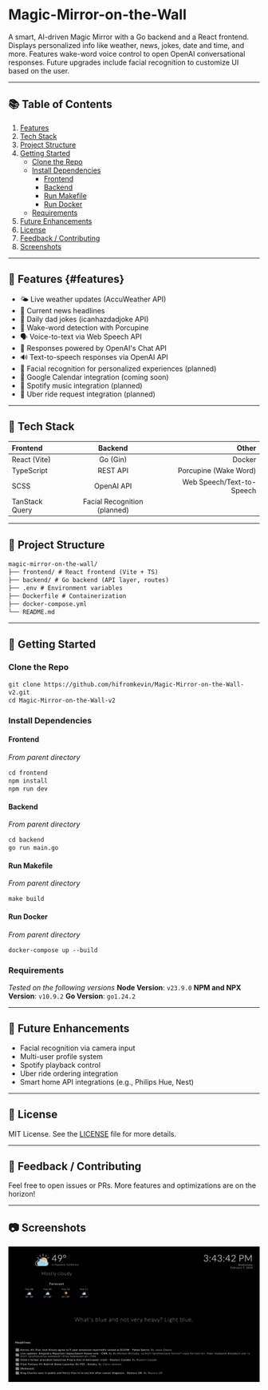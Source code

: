# Magic-Mirror-on-the-Wall

A smart, AI-driven Magic Mirror with a Go backend and a React frontend. Displays personalized info like weather, news, jokes, date and time, and more. Features wake-word voice control to open OpenAI conversational responses. Future upgrades include facial recognition to customize UI based on the user.

---

## 📚 Table of Contents

1. [Features](#features)
2. [Tech Stack](#tech-stack)
3. [Project Structure](#project-structure)
4. [Getting Started](#getting-started)
   - [Clone the Repo](#clone-the-repo)
   - [Install Dependencies](#install-dependencies)
     - [Frontend](#frontend)
     - [Backend](#backend)
     - [Run Makefile](#run-makefile)
     - [Run Docker](#run-docker)
   - [Requirements](#requirements)
5. [Future Enhancements](#future-enhancements)
6. [License](#license)
7. [Feedback / Contributing](#feedback--contributing)
8. [Screenshots](#screenshots)

---

## 🚀 Features {#features}

- 🌤️ Live weather updates (AccuWeather API)
- 📰 Current news headlines
- 🤪 Daily dad jokes (icanhazdadjoke API)
- 🧠 Wake-word detection with Porcupine
- 🗣️ Voice-to-text via Web Speech API
- 🧞 Responses powered by OpenAI's Chat API
- 🔊 Text-to-speech responses via OpenAI API
- 🧍 Facial recognition for personalized experiences (planned)
- 📅 Google Calendar integration (coming soon)
- 🎵 Spotify music integration (planned)
- 🚗 Uber ride request integration (planned)

---

## 🧱 Tech Stack

| Frontend       |           Backend            |                     Other |
| :------------- | :--------------------------: | ------------------------: |
| React (Vite)   |           Go (Gin)           |                    Docker |
| TypeScript     |           REST API           |     Porcupine (Wake Word) |
| SCSS           |          OpenAI API          | Web Speech/Text-to-Speech |
| TanStack Query | Facial Recognition (planned) |

---

## 📁 Project Structure

```
magic-mirror-on-the-wall/
├── frontend/ # React frontend (Vite + TS)
├── backend/ # Go backend (API layer, routes)
├── .env # Environment variables
├── Dockerfile # Containerization
├── docker-compose.yml
└── README.md
```

---

## 🌱 Getting Started

### Clone the Repo

```
git clone https://github.com/hifromkevin/Magic-Mirror-on-the-Wall-v2.git
cd Magic-Mirror-on-the-Wall-v2
```

### Install Dependencies

#### Frontend

_From parent directory_

```
cd frontend
npm install
npm run dev
```

#### Backend

_From parent directory_

```
cd backend
go run main.go
```

#### Run Makefile

_From parent directory_

```
make build
```

#### Run Docker

_From parent directory_

```
docker-compose up --build
```

### Requirements

_Tested on the following versions_
**Node Version**: `v23.9.0`
**NPM and NPX Version**: `v10.9.2`
**Go Version**: `go1.24.2`

---

## 🔮 Future Enhancements

- Facial recognition via camera input
- Multi-user profile system
- Spotify playback control
- Uber ride ordering integration
- Smart home API integrations (e.g., Philips Hue, Nest)

---

## 📝 License

MIT License. See the [LICENSE](LICENSE) file for more details.

---

## 💬 Feedback / Contributing

Feel free to open issues or PRs. More features and optimizations are on the horizon!

---

## 📷 Screenshots

![Magic Mirror on the Wall](mirror-ui.png?raw=true)
